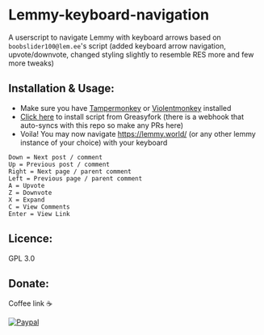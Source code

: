# Lemmy-keyboard-navigation
A userscript to navigate Lemmy with keyboard arrows based on `boobslider100@lem.ee`'s script (added keyboard arrow navigation, upvote/downvote, changed styling slightly to resemble RES more and few more tweaks)

## Installation & Usage:
- Make sure you have [Tampermonkey](https://www.tampermonkey.net/) or [Violentmonkey](https://violentmonkey.github.io/) installed 
- [Click here](https://greasyfork.org/en/scripts/470498-lemmy-keyboard-navigation) to install script from Greasyfork (there is a webhook that auto-syncs with this repo so make any PRs here)
- Voila! You may now navigate https://lemmy.world/ (or any other lemmy instance of your choice) with your keyboard

```
Down = Next post / comment
Up = Previous post / comment
Right = Next page / parent comment
Left = Previous page / parent comment
A = Upvote
Z = Downvote
X = Expand
C = View Comments
Enter = View Link
```

## Licence: 
GPL 3.0


## Donate: 
Coffee link ☕

[![Paypal](https://www.paypalobjects.com/en_GB/i/btn/btn_donate_LG.gif)](https://www.paypal.com/cgi-bin/webscr?cmd=_donations&business=bill%2emavromatis%40gmail%2ecom&lc=GB&currency_code=GBP&bn=PP%2dDonationsBF%3abtn_donate_LG%2egif%3aNonHosted)
